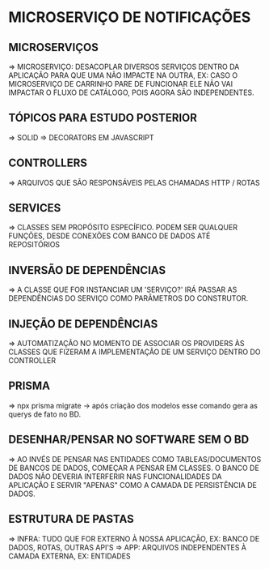 # MICROSERVIÇO DE NOTIFICAÇÕES

## MICROSERVIÇOS

=> MICROSERVIÇO: DESACOPLAR DIVERSOS SERVIÇOS DENTRO DA APLICAÇÃO PARA QUE UMA NÃO IMPACTE NA OUTRA, EX: CASO O MICROSERVIÇO DE CARRINHO PARE DE FUNCIONAR ELE NÃO VAI IMPACTAR O FLUXO DE CATÁLOGO, POIS AGORA SÃO INDEPENDENTES.

## TÓPICOS PARA ESTUDO POSTERIOR

=> SOLID
=> DECORATORS EM JAVASCRIPT

## CONTROLLERS

=> ARQUIVOS QUE SÃO RESPONSÁVEIS PELAS CHAMADAS HTTP / ROTAS

## SERVICES

=> CLASSES SEM PROPÓSITO ESPECÍFICO. PODEM SER QUALQUER FUNÇÕES, DESDE CONEXÕES COM BANCO DE DADOS ATÉ REPOSITÓRIOS

## INVERSÃO DE DEPENDÊNCIAS

=> A CLASSE QUE FOR INSTANCIAR UM 'SERVIÇO?' IRÁ PASSAR AS DEPENDÊNCIAS DO SERVIÇO COMO PARÂMETROS DO CONSTRUTOR.

## INJEÇÃO DE DEPENDÊNCIAS

=> AUTOMATIZAÇÃO NO MOMENTO DE ASSOCIAR OS PROVIDERS ÀS CLASSES QUE FIZERAM A IMPLEMENTAÇÃO DE UM SERVIÇO DENTRO DO CONTROLLER

## PRISMA

=> npx prisma migrate -> após criação dos modelos esse comando gera as querys de fato no BD.

## DESENHAR/PENSAR NO SOFTWARE SEM O BD

=> AO INVÉS DE PENSAR NAS ENTIDADES COMO TABLEAS/DOCUMENTOS DE BANCOS DE DADOS, COMEÇAR A PENSAR EM CLASSES. O BANCO DE DADOS NÃO DEVERIA INTERFERIR NAS FUNCIONALIDADES DA APLICAÇÃO E SERVIR "APENAS" COMO A CAMADA DE PERSISTÊNCIA DE DADOS.

## ESTRUTURA DE PASTAS

=> INFRA: TUDO QUE FOR EXTERNO À NOSSA APLICAÇÃO, EX: BANCO DE DADOS, ROTAS, OUTRAS API'S
=> APP: ARQUIVOS INDEPENDENTES À CAMADA EXTERNA, EX: ENTIDADES
